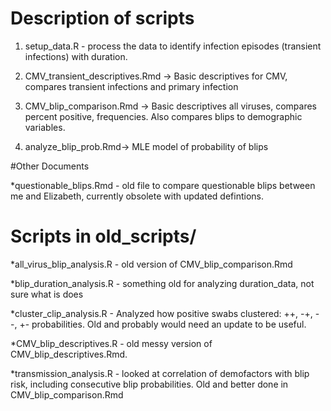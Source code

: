 # Description of scripts

1. setup_data.R - process the data to identify infection episodes (transient infections) with duration.

2. CMV_transient_descriptives.Rmd -> Basic descriptives for CMV, compares transient infections and primary infection

3. CMV_blip_comparison.Rmd  -> Basic descriptives all viruses, compares percent positive, frequencies. Also compares blips to demographic variables.

4. analyze_blip_prob.Rmd-> MLE model of probability of blips

#Other Documents

*questionable_blips.Rmd - old file to compare questionable blips between me and Elizabeth, currently obsolete with updated defintions.

# Scripts in old_scripts/

*all_virus_blip_analysis.R - old version of CMV_blip_comparison.Rmd

*blip_duration_analysis.R - something old for analyzing duration_data, not sure what is does

*cluster_clip_analysis.R - Analyzed how positive swabs clustered: ++, -+, --, +- probabilities. Old and probably would need an update to be useful.

*CMV_blip_descriptives.R - old messy version of CMV_blip_descriptives.Rmd.

*transmission_analysis.R - looked at correlation of demofactors with blip risk, including consecutive blip probabilities. Old and better done in CMV_blip_comparison.Rmd
